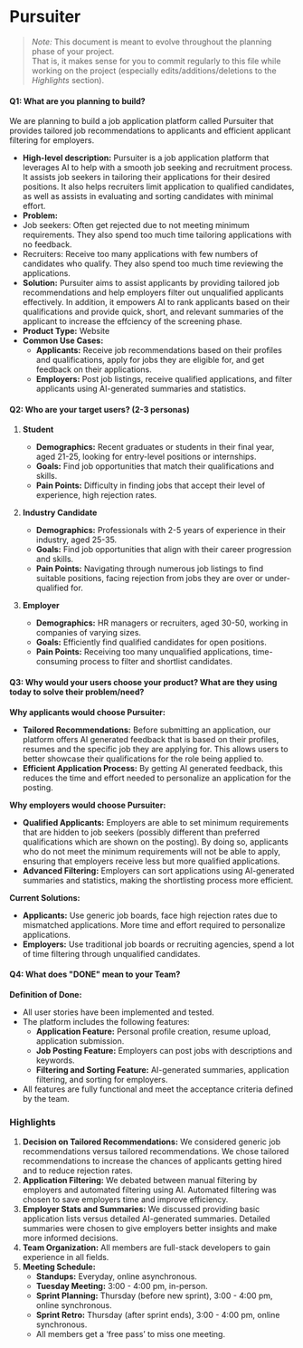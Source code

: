 # Pursuiter

> _Note:_ This document is meant to evolve throughout the planning phase of your project.  
> That is, it makes sense for you to commit regularly to this file while working on the project (especially edits/additions/deletions to the _Highlights_ section).

#### Q1: What are you planning to build?

We are planning to build a job application platform called Pursuiter that provides tailored job recommendations to applicants and efficient applicant filtering for employers.

- **High-level description:** Pursuiter is a job application platform that leverages AI to help with a smooth job seeking and recruitment process. It assists job seekers in tailoring their applications for their desired positions. It also helps recruiters limit application to qualified candidates, as well as assists in evaluating and sorting candidates with minimal effort.
- **Problem:**
- Job seekers: Often get rejected due to not meeting minimum requirements. They also spend too much time tailoring applications with no feedback.
- Recruiters: Receive too many applications with few numbers of candidates who qualify. They also spend too much time reviewing the applications.
- **Solution:** Pursuiter aims to assist applicants by providing tailored job recommendations and help employers filter out unqualified applicants effectively. In addition, it empowers AI to rank applicants based on their qualifications and provide quick, short, and relevant summaries of the applicant to increase the effciency of the screening phase.
- **Product Type:** Website
- **Common Use Cases:**
  - **Applicants:** Receive job recommendations based on their profiles and qualifications, apply for jobs they are eligible for, and get feedback on their applications.
  - **Employers:** Post job listings, receive qualified applications, and filter applicants using AI-generated summaries and statistics.

#### Q2: Who are your target users? (2-3 personas)

1. **Student**

   - **Demographics:** Recent graduates or students in their final year, aged 21-25, looking for entry-level positions or internships.
   - **Goals:** Find job opportunities that match their qualifications and skills.
   - **Pain Points:** Difficulty in finding jobs that accept their level of experience, high rejection rates.

2. **Industry Candidate**

   - **Demographics:** Professionals with 2-5 years of experience in their industry, aged 25-35.
   - **Goals:** Find job opportunities that align with their career progression and skills.
   - **Pain Points:** Navigating through numerous job listings to find suitable positions, facing rejection from jobs they are over or under-qualified for.

3. **Employer**
   - **Demographics:** HR managers or recruiters, aged 30-50, working in companies of varying sizes.
   - **Goals:** Efficiently find qualified candidates for open positions.
   - **Pain Points:** Receiving too many unqualified applications, time-consuming process to filter and shortlist candidates.

#### Q3: Why would your users choose your product? What are they using today to solve their problem/need?

**Why applicants would choose Pursuiter:**

- **Tailored Recommendations:** Before submitting an application, our platform offers AI generated feedback that is based on their profiles, resumes and the specific job they are applying for. This allows users to better showcase their qualifications for the role being applied to.
- **Efficient Application Process:** By getting AI generated feedback, this reduces the time and effort needed to personalize an application for the posting.

**Why employers would choose Pursuiter:**

- **Qualified Applicants:** Employers are able to set minimum requirements that are hidden to job seekers (possibly different than preferred qualifications which are shown on the posting). By doing so, applicants who do not meet the minimum requirements will not be able to apply, ensuring that employers receive less but more qualified applications.
- **Advanced Filtering:** Employers can sort applications using AI-generated summaries and statistics, making the shortlisting process more efficient.

**Current Solutions:**

- **Applicants:** Use generic job boards, face high rejection rates due to mismatched applications. More time and effort required to personalize applications.
- **Employers:** Use traditional job boards or recruiting agencies, spend a lot of time filtering through unqualified candidates.

#### Q4: What does "DONE" mean to your Team?

**Definition of Done:**

- All user stories have been implemented and tested.
- The platform includes the following features:
  - **Application Feature:** Personal profile creation, resume upload, application submission.
  - **Job Posting Feature:** Employers can post jobs with descriptions and keywords.
  - **Filtering and Sorting Feature:** AI-generated summaries, application filtering, and sorting for employers.
- All features are fully functional and meet the acceptance criteria defined by the team.

### Highlights

1. **Decision on Tailored Recommendations:** We considered generic job recommendations versus tailored recommendations. We chose tailored recommendations to increase the chances of applicants getting hired and to reduce rejection rates.
2. **Application Filtering:** We debated between manual filtering by employers and automated filtering using AI. Automated filtering was chosen to save employers time and improve efficiency.
3. **Employer Stats and Summaries:** We discussed providing basic application lists versus detailed AI-generated summaries. Detailed summaries were chosen to give employers better insights and make more informed decisions.
4. **Team Organization:** All members are full-stack developers to gain experience in all fields.
5. **Meeting Schedule:**
   - **Standups:** Everyday, online asynchronous.
   - **Tuesday Meeting:** 3:00 - 4:00 pm, in-person.
   - **Sprint Planning:** Thursday (before new sprint), 3:00 - 4:00 pm, online synchronous.
   - **Sprint Retro:** Thursday (after sprint ends), 3:00 - 4:00 pm, online synchronous.
   - All members get a ‘free pass’ to miss one meeting.
